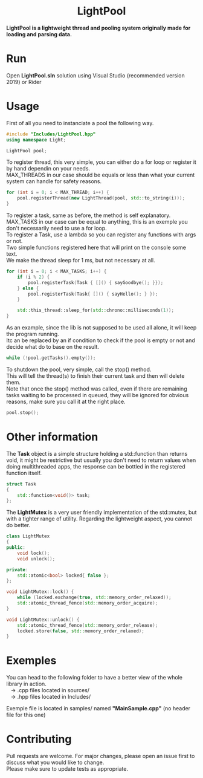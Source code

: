 <div align="center">

# LightPool
</div>

**LightPool is a lightweight thread and pooling system originally made for loading and parsing data.**<br/>

# Run
Open **LightPool.sln** solution using Visual Studio (recommended version 2019) or Rider

# Usage
First of all you need to instanciate a pool the following way.<br/>
```cpp
#include "Includes/LightPool.hpp"
using namespace Light;

LightPool pool;
```

To register thread, this very simple, you can either do a for loop or register it by hand dependin on your needs.<br/>
MAX_THREADS in our case should be equals or less than what your current system can handle for safety reasons.<br/>
```cpp
for (int i = 0; i < MAX_THREAD; i++) {
	pool.registerThread(new LightThread(pool, std::to_string(i)));
}
```

To register a task, same as before, the method is self explanatory.<br/>
MAX_TASKS in our case can be equal to anything, this is an exemple you don't necessarily need to use a for loop.<br/>
To register a Task, use a lambda so you can register any functions with args or not.<br/>
Two simple functions registered here that will print on the console some text.<br/>
We make the thread sleep for 1 ms, but not necessary at all.<br/>
```cpp
for (int i = 0; i < MAX_TASKS; i++) {
    if (i % 2) {
        pool.registerTask(Task { []() { sayGoodbye(); }});
    } else {
        pool.registerTask(Task{ []() { sayHello(); } });
    }

    std::this_thread::sleep_for(std::chrono::milliseconds(1));
}
```

As an example, since the lib is not supposed to be used all alone, it will keep the program running.<br/>
Itc an be replaced by an if condition to check if the pool is empty or not and decide what do to base on the result.<br/>
```cpp
while (!pool.getTasks().empty());
```

To shutdown the pool, very simple, call the stop() method.<br/>
This will tell the thread(s) to finish their current task and then will delete them.<br/>
Note that once the stop() method was called, even if there are remaining tasks waiting to be processed in queued, they will be ignored for obvious reasons, make sure you call it at the right place.<br/>
```cpp
pool.stop();
```

# Other information
The **Task** object is a simple structure holding a std::function than returns void, it might be restrictive but usually you don't need to return values when doing multithreaded apps, the response can be bottled in the registered function itself.<br/>
```cpp
struct Task
{
    std::function<void()> task;
};
```

The **LightMutex** is a very user friendly implementation of the std::mutex, but with a tighter range of utility. Regarding the lightweight aspect, you cannot do better.<br/>
```cpp
class LightMutex
{
public:
    void lock();
    void unlock();

private:
    std::atomic<bool> locked{ false };
};

void LightMutex::lock() {
    while (locked.exchange(true, std::memory_order_relaxed));
    std::atomic_thread_fence(std::memory_order_acquire);
}

void LightMutex::unlock() {
    std::atomic_thread_fence(std::memory_order_release);
    locked.store(false, std::memory_order_relaxed);
}
```

# Exemples
You can head to the following folder to have a better view of the whole library in action.<br/>
&nbsp;&nbsp; -> .cpp files located in sources/<br/>
&nbsp;&nbsp; -> .hpp files located in Includes/<br/>

Exemple file is located in samples/ named **"MainSample.cpp"** (no header file for this one)

# Contributing
Pull requests are welcome. For major changes, please open an issue first to discuss what you would like to change.<br/>
Please make sure to update tests as appropriate.<br/>